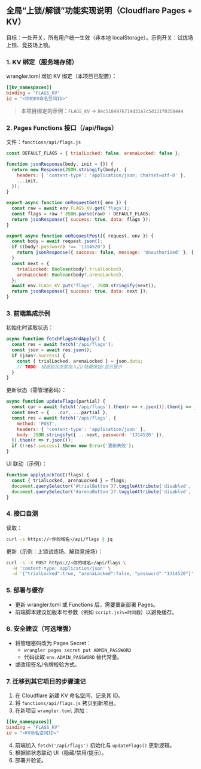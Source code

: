 ## 全局“上锁/解锁”功能实现说明（Cloudflare Pages + KV）

目标：一处开关，所有用户统一生效（非本地 localStorage）。示例开关：试炼场上锁、竞技场上锁。

### 1. KV 绑定（服务端存储）

wrangler.toml 增加 KV 绑定（本项目已配置）：

```toml
[[kv_namespaces]]
binding = "FLAGS_KV"
id = "<你的KV命名空间ID>"
```

> 本项目绑定的示例：`FLAGS_KV` → `84c5184976714d31a7c5d131f0350444`

### 2. Pages Functions 接口（/api/flags）

文件：`functions/api/flags.js`

```js
const DEFAULT_FLAGS = { trialLocked: false, arenaLocked: false };

function jsonResponse(body, init = {}) {
  return new Response(JSON.stringify(body), {
    headers: { 'content-type': 'application/json; charset=utf-8' },
    ...init,
  });
}

export async function onRequestGet({ env }) {
  const raw = await env.FLAGS_KV.get('flags');
  const flags = raw ? JSON.parse(raw) : DEFAULT_FLAGS;
  return jsonResponse({ success: true, data: flags });
}

export async function onRequestPost({ request, env }) {
  const body = await request.json();
  if ((body?.password) !== '1314520') {
    return jsonResponse({ success: false, message: 'Unauthorized' }, { status: 401 });
  }
  const next = {
    trialLocked: Boolean(body?.trialLocked),
    arenaLocked: Boolean(body?.arenaLocked),
  };
  await env.FLAGS_KV.put('flags', JSON.stringify(next));
  return jsonResponse({ success: true, data: next });
}
```

### 3. 前端集成示例

初始化时读取状态：

```js
async function fetchFlagsAndApply() {
  const res = await fetch('/api/flags');
  const json = await res.json();
  if (json?.success) {
    const { trialLocked, arenaLocked } = json.data;
    // TODO: 根据锁状态禁用入口/隐藏按钮/显示提示
  }
}
```

更新状态（需管理密码）：

```js
async function updateFlags(partial) {
  const cur = await fetch('/api/flags').then(r => r.json()).then(j => j?.data || {});
  const next = { ...cur, ...partial };
  const res = await fetch('/api/flags', {
    method: 'POST',
    headers: { 'content-type': 'application/json' },
    body: JSON.stringify({ ...next, password: '1314520' }),
  }).then(r => r.json());
  if (!res?.success) throw new Error('更新失败');
}
```

UI 联动（示例）：

```js
function applyLockToUI(flags) {
  const { trialLocked, arenaLocked } = flags;
  document.querySelector('#trialButton')?.toggleAttribute('disabled', !!trialLocked);
  document.querySelector('#arenaButton')?.toggleAttribute('disabled', !!arenaLocked);
}
```

### 4. 接口自测

读取：

```bash
curl -s https://<你的域名>/api/flags | jq
```

更新（示例：上锁试炼场、解锁竞技场）：

```bash
curl -s -X POST https://<你的域名>/api/flags \
  -H 'content-type: application/json' \
  -d '{"trialLocked":true, "arenaLocked":false, "password":"1314520"}' | jq
```

### 5. 部署与缓存

- 更新 wrangler.toml 或 Functions 后，需要重新部署 Pages。
- 前端脚本建议加版本号参数（例如 `script.js?v=时间戳`）以避免缓存。

### 6. 安全建议（可选增强）

- 将管理密码改为 Pages Secret：
  - `wrangler pages secret put ADMIN_PASSWORD`
  - 代码读取 `env.ADMIN_PASSWORD` 替代常量。
- 或改用签名/令牌校验方式。

### 7. 迁移到其它项目的步骤速记

1) 在 Cloudflare 新建 KV 命名空间，记录其 ID。
2) 将 `functions/api/flags.js` 拷贝到新项目。
3) 在新项目 `wrangler.toml` 添加：

```toml
[[kv_namespaces]]
binding = "FLAGS_KV"
id = "<KV命名空间ID>"
```

4) 前端加入 `fetch('/api/flags')` 初始化与 `updateFlags()` 更新逻辑。
5) 根据锁状态联动 UI（隐藏/禁用/提示）。
6) 部署并验证。


